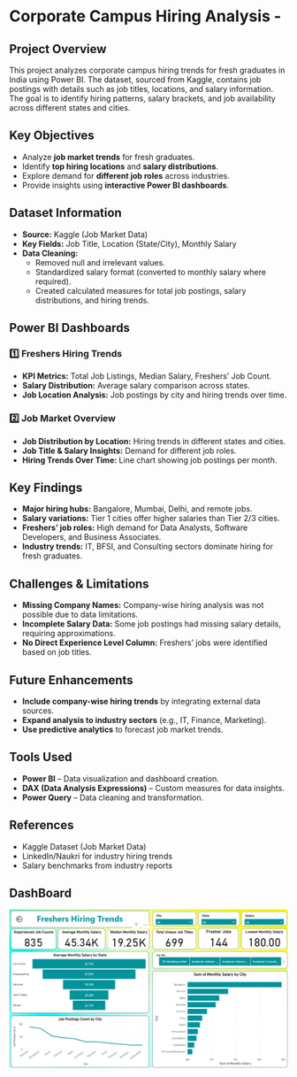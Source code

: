 # **Corporate Campus Hiring Analysis -**

## **Project Overview**
This project analyzes corporate campus hiring trends for fresh graduates in India using Power BI. The dataset, sourced from Kaggle, contains job postings with details such as job titles, locations, and salary information. The goal is to identify hiring patterns, salary brackets, and job availability across different states and cities.

## **Key Objectives**
- Analyze **job market trends** for fresh graduates.
- Identify **top hiring locations** and **salary distributions**.
- Explore demand for **different job roles** across industries.
- Provide insights using **interactive Power BI dashboards**.

## **Dataset Information**
- **Source:** Kaggle (Job Market Data)
- **Key Fields:** Job Title, Location (State/City), Monthly Salary
- **Data Cleaning:**
  - Removed null and irrelevant values.
  - Standardized salary format (converted to monthly salary where required).
  - Created calculated measures for total job postings, salary distributions, and hiring trends.

## **Power BI Dashboards**
### **1️⃣ Freshers Hiring Trends**
- **KPI Metrics:** Total Job Listings, Median Salary, Freshers’ Job Count.
- **Salary Distribution:** Average salary comparison across states.
- **Job Location Analysis:** Job postings by city and hiring trends over time.

### **2️⃣ Job Market Overview**
- **Job Distribution by Location:** Hiring trends in different states and cities.
- **Job Title & Salary Insights:** Demand for different job roles.
- **Hiring Trends Over Time:** Line chart showing job postings per month.

## **Key Findings**
- **Major hiring hubs:** Bangalore, Mumbai, Delhi, and remote jobs.
- **Salary variations:** Tier 1 cities offer higher salaries than Tier 2/3 cities.
- **Freshers’ job roles:** High demand for Data Analysts, Software Developers, and Business Associates.
- **Industry trends:** IT, BFSI, and Consulting sectors dominate hiring for fresh graduates.

## **Challenges & Limitations**
- **Missing Company Names:** Company-wise hiring analysis was not possible due to data limitations.
- **Incomplete Salary Data:** Some job postings had missing salary details, requiring approximations.
- **No Direct Experience Level Column:** Freshers’ jobs were identified based on job titles.

## **Future Enhancements**
- **Include company-wise hiring trends** by integrating external data sources.
- **Expand analysis to industry sectors** (e.g., IT, Finance, Marketing).
- **Use predictive analytics** to forecast job market trends.

## **Tools Used**
- **Power BI** – Data visualization and dashboard creation.
- **DAX (Data Analysis Expressions)** – Custom measures for data insights.
- **Power Query** – Data cleaning and transformation.

## **References**
- Kaggle Dataset (Job Market Data)
- LinkedIn/Naukri for industry hiring trends
- Salary benchmarks from industry reports

## **DashBoard**

<img src =https://github.com/Sharayu26/Corporate-Campus-Hiring-Analysis-/blob/main/Freshers%20Hiring.png>
